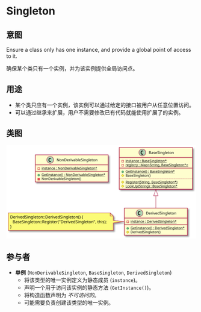 # Singleton

## 意图
Ensure a class only has one instance, and provide a global point of access to it.

确保某个类只有一个实例，并为该实例提供全局访问点。

## 用途
- 某个类只应有一个实例，该实例可以通过给定的接口被用户从任意位置访问。
- 可以通过继承来扩展，用户不需要修改已有代码就能使用扩展了的实例。

## 类图
[![](./class.svg)](./class.txt)

## 参与者
- **单例** (`NonDerivableSingleton`, `BaseSingleton`, `DerivedSingleton`)
  - 将该类型的唯一实例定义为静态成员 (`instance`)。
  - 声明一个用于访问该实例的静态方法 (`GetInstance()`)。
  - 将构造函数声明为 *不可访问的*。
  - 可能需要负责创建该类型的唯一实例。
